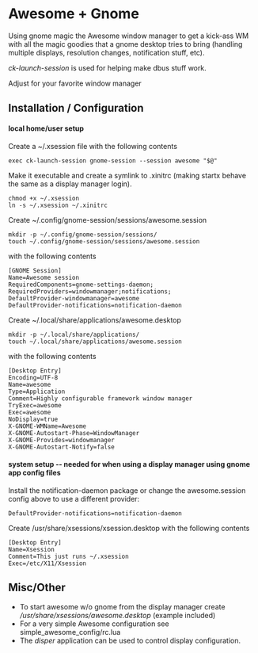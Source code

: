 # Awesome + Gnome

Using gnome magic the Awesome window manager to get a kick-ass WM with all the
magic goodies that a gnome desktop tries to bring (handling multiple displays,
resolution changes, notification stuff, etc).

*ck-launch-session* is used for helping make dbus stuff work.

Adjust for your favorite window manager

## Installation / Configuration

#### local home/user setup
Create a ~/.xsession file with the following contents

```
exec ck-launch-session gnome-session --session awesome "$@" 
```

Make it executable and create a symlink to .xinitrc (making startx behave the
same as a display manager login).

```
chmod +x ~/.xsession
ln -s ~/.xsession ~/.xinitrc
```

Create ~/.config/gnome-session/sessions/awesome.session

```
mkdir -p ~/.config/gnome-session/sessions/
touch ~/.config/gnome-session/sessions/awesome.session
```

with the following contents

```
[GNOME Session]
Name=Awesome session
RequiredComponents=gnome-settings-daemon;
RequiredProviders=windowmanager;notifications;
DefaultProvider-windowmanager=awesome
DefaultProvider-notifications=notification-daemon
```

Create ~/.local/share/applications/awesome.desktop
```
mkdir -p ~/.local/share/applications/
touch ~/.local/share/applications/awesome.session
```
with the following contents

```
[Desktop Entry] 
Encoding=UTF-8
Name=awesome
Type=Application
Comment=Highly configurable framework window manager
TryExec=awesome
Exec=awesome
NoDisplay=true
X-GNOME-WMName=Awesome
X-GNOME-Autostart-Phase=WindowManager
X-GNOME-Provides=windowmanager
X-GNOME-Autostart-Notify=false
```

#### system setup -- needed for when using a display manager using gnome app config files

Install the notification-daemon package or change the awesome.session config above to use a different provider:

```DefaultProvider-notifications=notification-daemon```

Create /usr/share/xsessions/xsession.desktop with the following contents

```
[Desktop Entry]
Name=Xsession
Comment=This just runs ~/.xsession
Exec=/etc/X11/Xsession
```

## Misc/Other

 * To start awesome w/o gnome from the display manager create _/usr/share/xsessions/awesome.desktop_ (example included)
 * For a very simple Awesome configuration see simple_awesome_config/rc.lua
 * The *disper* application can be used to control display configuration.
